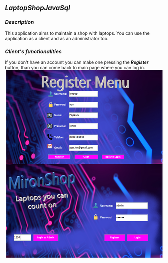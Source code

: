 ## ***LaptopShopJavaSql***

### ***Description***

This application aims to maintain a shop with laptops. You can use the application as a client and as an administrator too.

### ***Client's functionalities***

If you don't have an account you can make one pressing the ***Register*** button, than you can come back to main page where you can log in.
<img align="right" src = "https://github.com/mironandrei/LaptopShopJavaSql/blob/main/ss/2.0.PNG" width="500" height = "300"/>
<img align="right" src = "https://github.com/mironandrei/LaptopShopJavaSql/blob/main/ss/1.0.PNG" width="500" height = "300"/>
